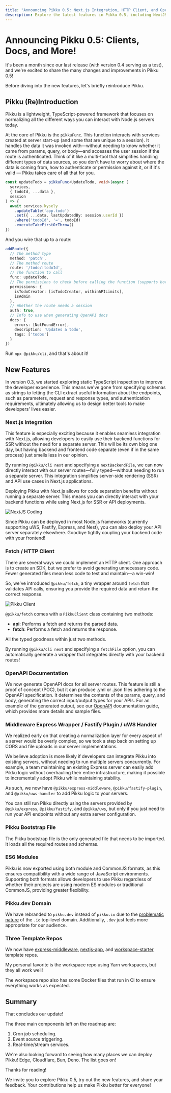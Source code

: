 ```yaml
---
title: "Announcing Pikku 0.5: Next.js Integration, HTTP Client, and OpenAPI Docs"
description: Explore the latest features in Pikku 0.5, including NextJS integration, a new HTTP client, and OpenAPI documentation.
---
```


# Announcing Pikku 0.5: Clients, Docs, and More!

It's been a month since our last release (with version 0.4 serving as a test), and we're excited to share the many changes and improvements in Pikku 0.5!

<!-- truncate -->

Before diving into the new features, let's briefly reintroduce Pikku.

## Pikku (Re)Introduction

Pikku is a lightweight, TypeScript-powered framework that focuses on normalizing all the different ways you can interact with Node.js servers today.

At the core of Pikku is the `pikkuFunc`. This function interacts with services created at server start-up (and some that are unique to a session). It handles the data it was invoked with—without needing to know whether it came from params, query, or body—and accesses the user session if the route is authenticated. Think of it like a multi-tool that simplifies handling different types of data sources, so you don't have to worry about where the data is coming from, how to authenticate or permission against it, or if it's valid — Pikku takes care of all that for you.

```typescript
const updateTodo = pikkuFunc<UpdateTodo, void>(async (
  services,
  { todoId, ...data },
  session
) => {
  await services.kysely
    .updateTable('app.todo')
    .set({ ...data, lastUpdatedBy: session.userId })
    .where('todoId', '=', todoId)
    .executeTakeFirstOrThrow()
})
```

And you wire that up to a route:

```typescript
addRoute({
  // The method type
  method: 'patch',
  // The method route
  route: '/todo/:todoId',
  // The function to call
  func: updateTodo,
  // The permissions to check before calling the function (supports both and ors)
  permissions: {
    isTodoCreator: [isTodoCreator, withinAPILimits],
    isAdmin
  },
  // Whether the route needs a session
  auth: true,
  // Info to use when generating OpenAPI docs
  docs: {
    errors: [NotFoundError],
    description: 'Updates a todo',
    tags: ['todos']
  }
})
```

Run `npx @pikku/cli`, and that's about it!

## New Features

In version 0.3, we started exploring static TypeScript inspection to improve the developer experience. This means we've gone from specifying schemas as strings to letting the CLI extract useful information about the endpoints, such as parameters, request and response types, and authentication requirements, ultimately allowing us to design better tools to make developers' lives easier.

### Next.js Integration

This feature is especially exciting because it enables seamless integration with Next.js, allowing developers to easily use their backend functions for SSR without the need for a separate server. This will be its own blog one day, but having backend and frontend code separate (even if in the same process) just smells less in our opinion.

By running `@pikku/cli next` and specifying a `nextBackendFile`, we can now directly interact with our server routes—fully typed—without needing to run a separate server. This integration simplifies server-side rendering (SSR) and API use cases in Next.js applications.

Deploying Pikku with Next.js allows for code separation benefits without running a separate server. This means you can directly interact with your backend functions while using Next.js for SSR or API deployments.

![NextJS Coding](/img/nextjs-coding.gif)

Since Pikku can be deployed in most Node.js frameworks (currently supporting uWS, Fastify, Express, and Nest), you can also deploy your API server separately elsewhere. Goodbye tightly coupling your backend code with your frontend!

### Fetch / HTTP Client

There are several ways we could implement an HTTP client. One approach is to create an SDK, but we prefer to avoid generating unnecessary code. Fewer generated files mean less code to test and maintain—a win-win!

So, we've introduced `@pikku/fetch`, a tiny wrapper around `fetch` that validates API calls, ensuring you provide the required data and return the correct response.

![Pikku Client](/img/fetch.gif)

`@pikku/fetch` comes with a `PikkuClient` class containing two methods:

- **api**: Performs a fetch and returns the parsed data.
- **fetch**: Performs a fetch and returns the response.

All the typed goodness within just two methods.

By running `@pikku/cli next` and specifying a `fetchFile` option, you can automatically generate a wrapper that integrates directly with your backend routes!

### OpenAPI Documentation

We now generate OpenAPI docs for all server routes. This feature is still a proof of concept (POC), but it can produce .yml or .json files adhering to the OpenAPI specification. It determines the contents of the params, query, and body, generating the correct input/output types for your APIs. For an example of the generated output, see our [OpenAPI](/docs/http/openapi) documentation guide, which provides more details and sample files.

### Middleware Express Wrapper / Fastify Plugin / uWS Handler

We realized early on that creating a normalization layer for every aspect of a server would be overly complex, so we took a step back on setting up CORS and file uploads in our server implementations.

We believe adoption is more likely if developers can integrate Pikku into existing servers, without needing to run multiple servers concurrently. For example, a team maintaining an existing Express server can easily add Pikku logic without overhauling their entire infrastructure, making it possible to incrementally adopt Pikku while maintaining stability.

As such, we now have `@pikku/express-middleware`, `@pikku/fastify-plugin`, and `@pikku/uws-handler` to add Pikku logic to your servers.

You can still run Pikku directly using the servers provided by `@pikku/express`, `@pikku/fastify`, and `@pikku/uws`, but only if you just need to run your API endpoints without any extra server configuration.

### Pikku Bootstrap File

The Pikku bootstrap file is the only generated file that needs to be imported. It loads all the required routes and schemas.

### ES6 Modules

Pikku is now exported using both module and CommonJS formats, as this ensures compatibility with a wide range of JavaScript environments. Supporting both formats allows developers to use Pikku regardless of whether their projects are using modern ES modules or traditional CommonJS, providing greater flexibility.

### Pikku.dev Domain

We have rebranded to `pikku.dev` instead of `pikku.io` due to the [problematic nature](https://tamouse.github.io/blog/politics/2019/10/02/why-is-the-io-domain-problematic.html) of the `.io` top-level domain. Additionally, `.dev` just feels more appropriate for our audience.

### Three Template Repos

We now have [express-middleware](https://github.com/pikku/express-middleware-starter), [nextjs-app](https://github.com/pikku/nextjs-app-starter), and [workspace-starter](https://github.com/pikku/workspace-starter) template repos.

My personal favorite is the workspace repo using Yarn workspaces, but they all work well!

The workspace repo also has some Docker files that run in CI to ensure everything works as expected.

## Summary

That concludes our update!

The three main components left on the roadmap are:

1. Cron job scheduling.
2. Event source triggering.
3. Real-time/stream services.

We're also looking forward to seeing how many places we can deploy Pikku! Edge, Cloudflare, Bun, Deno. The list goes on!

Thanks for reading!

We invite you to explore Pikku 0.5, try out the new features, and share your feedback. Your contributions help us make Pikku better for everyone!
